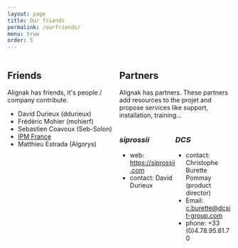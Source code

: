 ```yaml
---
layout: page
title: Our friends
permalink: /ourfriends/
menu: true
order: 5
---
```


<div style="float: left; width: 50%;">
<h2>Friends</h2>

Alignak has friends, it's people / company contribute.

<ul>
<li> David Durieux (ddurieux)</li>
<li> Frédéric Mohier (mohierf)</li>
<li> Sebastien Coavoux (Seb-Solon)</li>
<li> <a href="http://www.ipmfrance.fr">IPM France</a></li>
<li> Matthieu Estrada (Algorys)</li>
</ul>
</div>

<div style="float: right; width: 50%;">
<h2>Partners</h2>

Alignak has partners.
These partners add resources to the projet and propose services like support, 
installation, training...


<div style="float: left; width: 50%;">
<h3><i>siprossii</i></h3>
<ul>
<li >web: <a href="https://siprossii.com">https://siprossii.com</a></li>
<li>contact: David Durieux</li>
</ul>
</div>

<div style="float: right; width: 50%;">
<h3><i>DCS</i></h3>
<ul>
<li>contact: Christophe Burette Pommay (product director)</li>
<li>Email: <a href="mailto:c.burette@dcsit-group.com">c.burette@dcsit-group.com</a></li>
<li>phone: +33 (0)4.78.95.81.70</li>
</ul>
</div>

</div>
